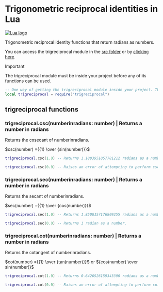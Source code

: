 # Trigonometric reciprocal identities in Lua

[![Lua logo](https://www.lua.org/images/lua-logo.gif)](https://lua.org)

Trigonometric reciprocal identity functions that return radians as numbers.

You can access the trigreciprocal module in the [src folder](src) or by [clicking here](src/trigreciprocal.lua).

> [!IMPORTANT]
> The trigreciprocal module must be inside your project before any of its functions can be used.

```Lua
-- One way of getting the trigreciprocal module inside your project. This requires the module to be in the same folder as the file using this code.
local trigreciprocal = require("trigreciprocal")
```

## trigreciprocal functions

### trigreciprocal.csc(numberinradians: number) | Returns a number in radians

Returns the cosecant of numberinradians.

$csc(number) ={{1} \over {sin(number)}}$

```Lua
trigreciprocal.csc(1.0) -- Returns 1.1883951057781212 radians as a number.
```

```Lua
trigreciprocal.csc(0.0) -- Raises an error of attempting to perform csc(0).
```

### trigreciprocal.sec(numberinradians: number) | Returns a number in radians

Returns the secant of numberinradians.

$sec(number) ={{1} \over {cos(number)}}$

```Lua
trigreciprocal.sec(1.0) -- Returns 1.8508157176809255 radians as a number.
```

```Lua
trigreciprocal.sec(0.0) -- Returns 1 radian as a number.
```

### trigreciprocal.cot(numberinradians: number) | Returns a number in radians

Returns the cotangent of numberinradians.

$cot(number) ={{1} \over {tan(number)}}$ or ${cos(number) \over sin(number)}$

```Lua
trigreciprocal.cot(1.0) -- Returns 0.6420926159343306 radians as a number.
```

```Lua
trigreciprocal.cot(0.0) -- Raises an error of attempting to perform cot(0).
```
